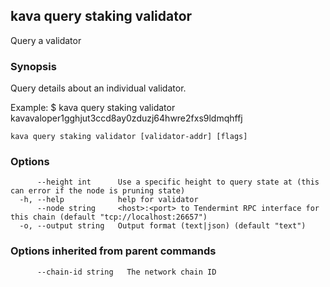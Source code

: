 <!--
title: validator
-->
## kava query staking validator

Query a validator

### Synopsis

Query details about an individual validator.

Example:
$ kava query staking validator kavavaloper1gghjut3ccd8ay0zduzj64hwre2fxs9ldmqhffj

```
kava query staking validator [validator-addr] [flags]
```

### Options

```
      --height int      Use a specific height to query state at (this can error if the node is pruning state)
  -h, --help            help for validator
      --node string     <host>:<port> to Tendermint RPC interface for this chain (default "tcp://localhost:26657")
  -o, --output string   Output format (text|json) (default "text")
```

### Options inherited from parent commands

```
      --chain-id string   The network chain ID
```

